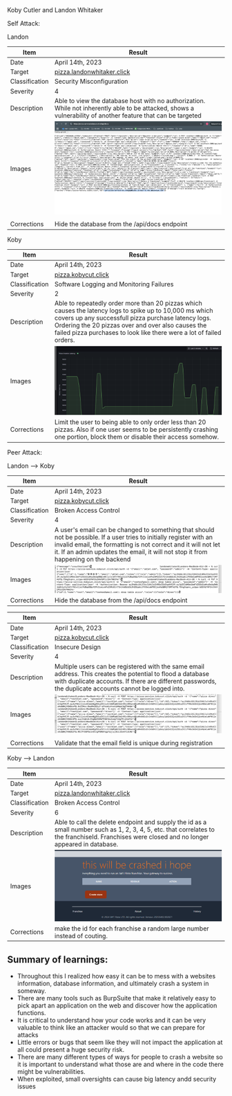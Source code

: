 Koby Cutler and Landon Whitaker

Self Attack:

Landon

| Item           | Result                                                                                                                                                        |
| -------------- | ------------------------------------------------------------------------------------------------------------------------------------------------------------- |
| Date           | April 14th, 2023                                                                                                                                              |
| Target         | [pizza.landonwhitaker.click](http://pizza.kobycut.click)                                                                                                      |
| Classification | Security Misconfiguration                                                                                                                                     |
| Severity       | 4                                                                                                                                                             |
| Description    | Able to view the database host with no authorization. While not inherently able to be attacked, shows a vulnerability of another feature that can be targeted |
| Images         | ![Screenshot 2025-04-14 at 4.06.00 PM](../public/landon1.png)                                                                                                 |
|                |
| Corrections    | Hide the database from the /api/docs endpoint                                                                                                                 |

Koby

| Item           | Result                                                                                                                                                                                                                                                                                       |
| -------------- | -------------------------------------------------------------------------------------------------------------------------------------------------------------------------------------------------------------------------------------------------------------------------------------------- |
| Date           | April 14th, 2023                                                                                                                                                                                                                                                                             |
| Target         | [pizza.kobycut.click](http://pizza.kobycut.click)                                                                                                                                                                                                                                            |
| Classification | Software Logging and Monitoring Failures                                                                                                                                                                                                                                                     |
| Severity       | 2                                                                                                                                                                                                                                                                                            |
| Description    | Able to repeatedly order more than 20 pizzas which causes the latency logs to spike up to 10,000 ms which covers up any successfull pizza purchase latency logs. Ordering the 20 pizzas over and over also causes the failed pizza purchases to look like there were a lot of failed orders. |
| Images         | ![incorrect logs](../public/logs.png)                                                                                                                                                                                                                                                        |
| Corrections    | Limit the user to being able to only order less than 20 pizzas. Also if one user seems to be persistently crashing one portion, block them or disable their access somehow.                                                                                                                  |

Peer Attack:

Landon --> Koby

| Item           | Result                                                                                                                                                                                                                                                                      |
| -------------- | --------------------------------------------------------------------------------------------------------------------------------------------------------------------------------------------------------------------------------------------------------------------------- |
| Date           | April 14th, 2023                                                                                                                                                                                                                                                            |
| Target         | [pizza.kobycut.click](http://pizza.kobycut.click)                                                                                                                                                                                                                           |
| Classification | Broken Access Control                                                                                                                                                                                                                                                       |
| Severity       | 4                                                                                                                                                                                                                                                                           |
| Description    | A user's email can be changed to something that should not be possible. If a user tries to initially register with an invalid email, the formatting is not correct and it will not let it. If an admin updates the email, it will not stop it from happening on the backend |
| Images         | ![Screenshot 2025-04-14 at 4.14.23 PM](../public/landon2.png)                                                                                                                                                                                                               |
| Corrections    | Hide the database from the /api/docs endpoint                                                                                                                                                                                                                               |

| Item           | Result                                                                                                                                                                                                                |
| -------------- | --------------------------------------------------------------------------------------------------------------------------------------------------------------------------------------------------------------------- |
| Date           | April 14th, 2023                                                                                                                                                                                                      |
| Target         | [pizza.kobycut.click](http://pizza.kobycut.click)                                                                                                                                                                     |
| Classification | Insecure Design                                                                                                                                                                                                       |
| Severity       | 4                                                                                                                                                                                                                     |
| Description    | Multiple users can be registered with the same email address. This creates the potential to flood a database with duplicate accounts. If there are different passwords, the duplicate accounts cannot be logged into. |
| Images         | ![Screenshot 2025-04-14 at 4.28.44 PM](../public/landon3.png)                                                                                                                                                         |
|                |
| Corrections    | Validate that the email field is unique during registration                                                                                                                                                           |

Koby --> Landon

| Item           | Result                                                                                                                                                                                          |
| -------------- | ----------------------------------------------------------------------------------------------------------------------------------------------------------------------------------------------- |
| Date           | April 14th, 2023                                                                                                                                                                                |
| Target         | [pizza.landonwhitaker.click](http://pizza.landonwhitaker.click)                                                                                                                                 |
| Classification | Broken Access Control                                                                                                                                                                           |
| Severity       | 6                                                                                                                                                                                               |
| Description    | Able to call the delete endpoint and supply the id as a small number such as 1, 2, 3, 4, 5, etc. that correlates to the franchiseId. Franchises were closed and no longer appeared in database. |
| Images         | ![no more franchises](../public/crashed.png)                                                                                                                                                    |
| Corrections    | make the id for each franchise a random large number instead of couting.                                                                                                                        |

## Summary of learnings:

- Throughout this I realized how easy it can be to mess with a websites information, database information, and ultimately crash a system in someway.
- There are many tools such as BurpSuite that make it relatively easy to pick apart an application on the web and discover how the application functions.
- It is critical to understand how your code works and it can be very valuable to think like an attacker would so that we can prepare for attacks
- Little errors or bugs that seem like they will not impact the application at all could present a huge security risk.
- There are many different types of ways for people to crash a website so it is important to understand what those are and where in the code there might be vulnerabilities.
- When exploited, small oversights can cause big latency andd security issues
